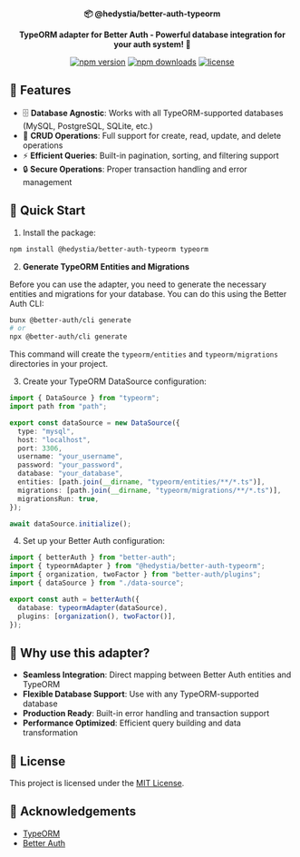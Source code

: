 <div align="center">
  <p>
    <strong>📦 @hedystia/better-auth-typeorm</strong>
  </p>

  <p>
    <strong>TypeORM adapter for Better Auth - Powerful database integration for your auth system! 🚀</strong>
  </p>

  <p>
    <a href="https://www.npmjs.com/package/@hedystia/better-auth-typeorm"><img src="https://img.shields.io/npm/v/@hedystia/better-auth-typeorm.svg?style=flat-square" alt="npm version"></a>
    <a href="https://www.npmjs.com/package/@hedystia/better-auth-typeorm"><img src="https://img.shields.io/npm/dm/@hedystia/better-auth-typeorm.svg?style=flat-square" alt="npm downloads"></a>
    <a href="https://github.com/Zastinian/better-auth-typeorm/blob/main/LICENSE"><img src="https://img.shields.io/github/license/Zastinian/better-auth-typeorm.svg?style=flat-square" alt="license"></a>
  </p>
</div>

## 🌟 Features

- 🗄️ **Database Agnostic**: Works with all TypeORM-supported databases (MySQL, PostgreSQL, SQLite, etc.)
- 🔄 **CRUD Operations**: Full support for create, read, update, and delete operations
- ⚡ **Efficient Queries**: Built-in pagination, sorting, and filtering support
- 🔒 **Secure Operations**: Proper transaction handling and error management

## 🚀 Quick Start

1. Install the package:

```bash
npm install @hedystia/better-auth-typeorm typeorm
```

2.  **Generate TypeORM Entities and Migrations**

Before you can use the adapter, you need to generate the necessary entities and migrations for your database. You can do this using the Better Auth CLI:

```bash
bunx @better-auth/cli generate
# or
npx @better-auth/cli generate
```

This command will create the `typeorm/entities` and `typeorm/migrations` directories in your project.

3.  Create your TypeORM DataSource configuration:

```typescript
import { DataSource } from "typeorm";
import path from "path";

export const dataSource = new DataSource({
  type: "mysql",
  host: "localhost",
  port: 3306,
  username: "your_username",
  password: "your_password",
  database: "your_database",
  entities: [path.join(__dirname, "typeorm/entities/**/*.ts")],
  migrations: [path.join(__dirname, "typeorm/migrations/**/*.ts")],
  migrationsRun: true,
});

await dataSource.initialize();
```

4. Set up your Better Auth configuration:

```typescript
import { betterAuth } from "better-auth";
import { typeormAdapter } from "@hedystia/better-auth-typeorm";
import { organization, twoFactor } from "better-auth/plugins";
import { dataSource } from "./data-source";

export const auth = betterAuth({
  database: typeormAdapter(dataSource),
  plugins: [organization(), twoFactor()],
});
```

## 🌟 Why use this adapter?

- **Seamless Integration**: Direct mapping between Better Auth entities and TypeORM
- **Flexible Database Support**: Use with any TypeORM-supported database
- **Production Ready**: Built-in error handling and transaction support
- **Performance Optimized**: Efficient query building and data transformation

## 📝 License

This project is licensed under the [MIT License](LICENSE).

## 🙏 Acknowledgements

- [TypeORM](https://typeorm.io/)
- [Better Auth](https://github.com/better-auth/better-auth)

